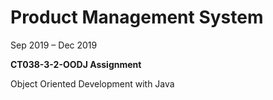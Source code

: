 # Product Management System

Sep 2019 – Dec 2019

**CT038-3-2-OODJ Assignment**

Object Oriented Development with Java
